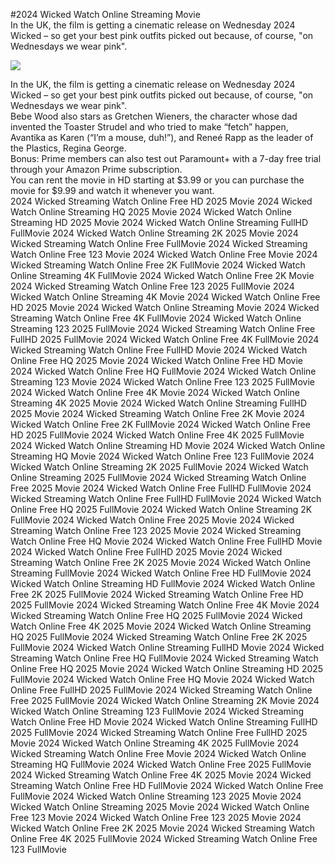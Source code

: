 #2024 Wicked Watch Online Streaming Movie  
In the UK, the film is getting a cinematic release on Wednesday 2024 Wicked – so get your best pink outfits picked out because, of course, "on Wednesdays we wear pink".  
  
[![](https://i.imgur.com/qSNzIqt.png)](https://movie.rssnews.media/PqGRBLf.php)  
  
In the UK, the film is getting a cinematic release on Wednesday 2024 Wicked – so get your best pink outfits picked out because, of course, "on Wednesdays we wear pink".  
Bebe Wood also stars as Gretchen Wieners, the character whose dad invented the Toaster Strudel and who tried to make “fetch” happen, Avantika as Karen (“I’m a mouse, duh!”), and Reneé Rapp as the leader of the Plastics, Regina George.  
Bonus: Prime members can also test out Paramount+ with a 7-day free trial through your Amazon Prime subscription.  
You can rent the movie in HD starting at $3.99 or you can purchase the movie for $9.99 and watch it whenever you want.  
2024 Wicked Streaming Watch Online Free HD 2025 Movie
2024 Wicked Watch Online Streaming HQ 2025 Movie
2024 Wicked Watch Online Streaming HD 2025 Movie
2024 Wicked Watch Online Streaming FullHD FullMovie
2024 Wicked Watch Online Streaming 2K 2025 Movie
2024 Wicked Streaming Watch Online Free FullMovie
2024 Wicked Streaming Watch Online Free 123 Movie
2024 Wicked Watch Online Free Movie
2024 Wicked Streaming Watch Online Free 2K FullMovie
2024 Wicked Watch Online Streaming 4K FullMovie
2024 Wicked Watch Online Free 2K Movie
2024 Wicked Streaming Watch Online Free 123 2025 FullMovie
2024 Wicked Watch Online Streaming 4K Movie
2024 Wicked Watch Online Free HD 2025 Movie
2024 Wicked Watch Online Streaming Movie
2024 Wicked Streaming Watch Online Free 4K FullMovie
2024 Wicked Watch Online Streaming 123 2025 FullMovie
2024 Wicked Streaming Watch Online Free FullHD 2025 FullMovie
2024 Wicked Watch Online Free 4K FullMovie
2024 Wicked Streaming Watch Online Free FullHD Movie
2024 Wicked Watch Online Free HQ 2025 Movie
2024 Wicked Watch Online Free HD Movie
2024 Wicked Watch Online Free HQ FullMovie
2024 Wicked Watch Online Streaming 123 Movie
2024 Wicked Watch Online Free 123 2025 FullMovie
2024 Wicked Watch Online Free 4K Movie
2024 Wicked Watch Online Streaming 4K 2025 Movie
2024 Wicked Watch Online Streaming FullHD 2025 Movie
2024 Wicked Streaming Watch Online Free 2K Movie
2024 Wicked Watch Online Free 2K FullMovie
2024 Wicked Watch Online Free HD 2025 FullMovie
2024 Wicked Watch Online Free 4K 2025 FullMovie
2024 Wicked Watch Online Streaming HD Movie
2024 Wicked Watch Online Streaming HQ Movie
2024 Wicked Watch Online Free 123 FullMovie
2024 Wicked Watch Online Streaming 2K 2025 FullMovie
2024 Wicked Watch Online Streaming 2025 FullMovie
2024 Wicked Streaming Watch Online Free 2025 Movie
2024 Wicked Watch Online Free FullHD FullMovie
2024 Wicked Streaming Watch Online Free FullHD FullMovie
2024 Wicked Watch Online Free HQ 2025 FullMovie
2024 Wicked Watch Online Streaming 2K FullMovie
2024 Wicked Watch Online Free 2025 Movie
2024 Wicked Streaming Watch Online Free 123 2025 Movie
2024 Wicked Streaming Watch Online Free HQ Movie
2024 Wicked Watch Online Free FullHD Movie
2024 Wicked Watch Online Free FullHD 2025 Movie
2024 Wicked Streaming Watch Online Free 2K 2025 Movie
2024 Wicked Watch Online Streaming FullMovie
2024 Wicked Watch Online Free HD FullMovie
2024 Wicked Watch Online Streaming HD FullMovie
2024 Wicked Watch Online Free 2K 2025 FullMovie
2024 Wicked Streaming Watch Online Free HD 2025 FullMovie
2024 Wicked Streaming Watch Online Free 4K Movie
2024 Wicked Streaming Watch Online Free HQ 2025 FullMovie
2024 Wicked Watch Online Free 4K 2025 Movie
2024 Wicked Watch Online Streaming HQ 2025 FullMovie
2024 Wicked Streaming Watch Online Free 2K 2025 FullMovie
2024 Wicked Watch Online Streaming FullHD Movie
2024 Wicked Streaming Watch Online Free HQ FullMovie
2024 Wicked Streaming Watch Online Free HQ 2025 Movie
2024 Wicked Watch Online Streaming HD 2025 FullMovie
2024 Wicked Watch Online Free HQ Movie
2024 Wicked Watch Online Free FullHD 2025 FullMovie
2024 Wicked Streaming Watch Online Free 2025 FullMovie
2024 Wicked Watch Online Streaming 2K Movie
2024 Wicked Watch Online Streaming 123 FullMovie
2024 Wicked Streaming Watch Online Free HD Movie
2024 Wicked Watch Online Streaming FullHD 2025 FullMovie
2024 Wicked Streaming Watch Online Free FullHD 2025 Movie
2024 Wicked Watch Online Streaming 4K 2025 FullMovie
2024 Wicked Streaming Watch Online Free Movie
2024 Wicked Watch Online Streaming HQ FullMovie
2024 Wicked Watch Online Free 2025 FullMovie
2024 Wicked Streaming Watch Online Free 4K 2025 Movie
2024 Wicked Streaming Watch Online Free HD FullMovie
2024 Wicked Watch Online Free FullMovie
2024 Wicked Watch Online Streaming 123 2025 Movie
2024 Wicked Watch Online Streaming 2025 Movie
2024 Wicked Watch Online Free 123 Movie
2024 Wicked Watch Online Free 123 2025 Movie
2024 Wicked Watch Online Free 2K 2025 Movie
2024 Wicked Streaming Watch Online Free 4K 2025 FullMovie
2024 Wicked Streaming Watch Online Free 123 FullMovie